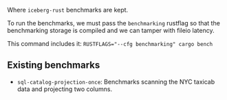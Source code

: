<!-- Licensed to the Apache Software Foundation (ASF) under one
or more contributor license agreements.  See the NOTICE file
distributed with this work for additional information
regarding copyright ownership.  The ASF licenses this file
to you under the Apache License, Version 2.0 (the
"License"); you may not use this file except in compliance
with the License.  You may obtain a copy of the License at

  http://www.apache.org/licenses/LICENSE-2.0

Unless required by applicable law or agreed to in writing,
software distributed under the License is distributed on an
"AS IS" BASIS, WITHOUT WARRANTIES OR CONDITIONS OF ANY
KIND, either express or implied.  See the License for the
specific language governing permissions and limitations
under the License. -->

Where `iceberg-rust` benchmarks are kept.

To run the benchmarks, we must pass the `benchmarking` rustflag so that the benchmarking storage is compiled and we can tamper with fileio latency.

This command includes it: `RUSTFLAGS="--cfg benchmarking" cargo bench`

## Existing benchmarks

- `sql-catalog-projection-once`: Benchmarks scanning the NYC taxicab data and projecting two columns.
